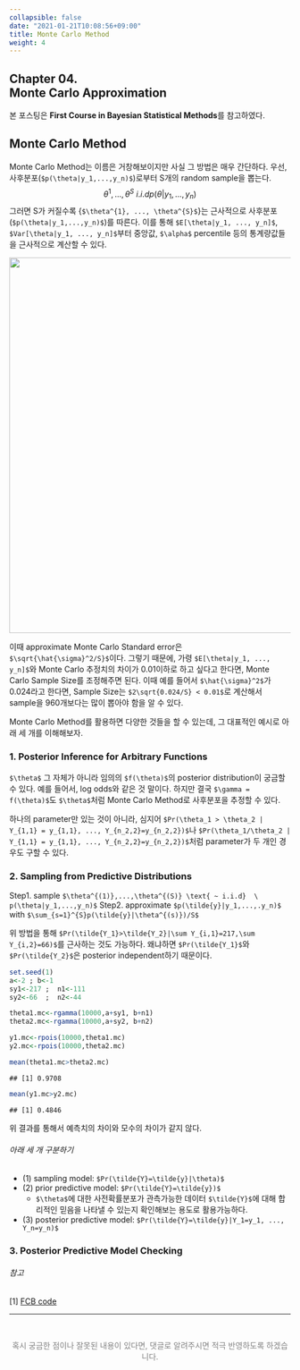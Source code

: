 ```yaml
---
collapsible: false
date: "2021-01-21T10:08:56+09:00"
title: Monte Carlo Method
weight: 4
---
```


## Chapter 04. <br> Monte Carlo Approximation
본 포스팅은 **First Course in Bayesian Statistical Methods**를 참고하였다.

## Monte Carlo Method
Monte Carlo Method는 이름은 거창해보이지만 사실 그 방법은 매우 간단하다.
우선, 사후분포(`$p(\theta|y_1,...,y_n)$`)로부터 S개의 random sample을 뽑는다.
$$\theta^{1}, ..., \theta^{S} ~ i.i.d p(\theta|y_1, ..., y_n) $$
그러면 S가 커질수록 {`$\theta^{1}, ..., \theta^{S}$`}는 근사적으로 사후분포(`$p(\theta|y_1,...,y_n)$`)를 따른다.
이를 통해 `$E[\theta|y_1, ..., y_n]$`, `$Var[\theta|y_1, ..., y_n]$`부터 중앙값, `$\alpha$` percentile 등의 통계량값들을 근사적으로 계산할 수 있다.

<img src="/ko/posts/Statistics/Bayesian/fcb04_files/figure-html/unnamed-chunk-1-1.png" width="672" />

이때 approximate Monte Carlo Standard error은 `$\sqrt{\hat{\sigma}^2/S}$`이다. 그렇기 때문에, 가령 `$E[\theta|y_1, ..., y_n]$`와 Monte Carlo 추정치의 차이가 0.01이하로 하고 싶다고 한다면, Monte Carlo Sample Size를 조정해주면 된다. 이때 예를 들어서 `$\hat{\sigma}^2$`가 0.024라고 한다면, Sample Size는 `$2\sqrt{0.024/S} < 0.01$`로 계산해서 sample을 960개보다는 많이 뽑아야 함을 알 수 있다.

Monte Carlo Method를 활용하면 다양한 것들을 할 수 있는데, 그 대표적인 예시로 아래 세 개를 이해해보자.

### 1. Posterior Inference for Arbitrary Functions
`$\theta$` 그 자체가 아니라 임의의 `$f(\theta)$`의 posterior distribution이 궁금할 수 있다. 예를 들어서, log odds와 같은 것 말이다. 하지만 결국 `$\gamma = f(\theta)$`도 `$\theta$`처럼 Monte Carlo Method로 사후분포을 추정할 수 있다.

하나의 parameter만 있는 것이 아니라, 심지어 `$Pr(\theta_1 > \theta_2 | Y_{1,1} = y_{1,1}, ..., Y_{n_2,2}=y_{n_2,2})$`나 `$Pr(\theta_1/\theta_2 | Y_{1,1} = y_{1,1}, ..., Y_{n_2,2}=y_{n_2,2})$`처럼 parameter가 두 개인 경우도 구할 수 있다.


### 2. Sampling from Predictive Distributions
Step1. sample `$\theta^{(1)},...,\theta^{(S)} \text{ ~ i.i.d}  \ p(\theta|y_1,...,y_n)$`
Step2. approximate `$p(\tilde{y}|y_1,...,.y_n)$` with `$\sum_{s=1}^{S}p(\tilde{y}|\theta^{(s)})/S$`

위 방법을 통해 `$Pr(\tilde{Y_1}>\tilde{Y_2}|\sum Y_{i,1}=217,\sum Y_{i,2}=66)$`를 근사하는 것도 가능하다. 왜냐하면 `$Pr(\tilde{Y_1}$`와 `$Pr(\tilde{Y_2}$`은 posterior independent하기 때문이다.


```r
set.seed(1)
a<-2 ; b<-1
sy1<-217 ;  n1<-111
sy2<-66  ;  n2<-44

theta1.mc<-rgamma(10000,a+sy1, b+n1)
theta2.mc<-rgamma(10000,a+sy2, b+n2)

y1.mc<-rpois(10000,theta1.mc)
y2.mc<-rpois(10000,theta2.mc)

mean(theta1.mc>theta2.mc)
```

```
## [1] 0.9708
```

```r
mean(y1.mc>y2.mc)
```

```
## [1] 0.4846
```
위 결과를 통해서 예측치의 차이와 모수의 차이가 같지 않다.

###### 아래 세 개 구분하기
- (1) sampling model: `$Pr(\tilde{Y}=\tilde{y}|\theta)$`
- (2) prior predictive model: `$Pr(\tilde{Y}=\tilde{y})$`
  - `$\theta$`에 대한 사전확률분포가 관측가능한 데이터 `$\tilde{Y}$`에 대해 합리적인 믿음을 나타낼 수 있는지 확인해보는 용도로 활용가능하다.
- (3) posterior predictive model: `$Pr(\tilde{Y}=\tilde{y}|Y_1=y_1, ..., Y_n=y_n)$`

### 3. Posterior Predictive Model Checking


###### 참고
[1] [FCB code](https://pdhoff.github.io/book/)

---
<br> 
<p style='text-align: center; color:gray'> 혹시 궁금한 점이나 잘못된 내용이 있다면, 댓글로 알려주시면 적극 반영하도록 하겠습니다. </p>

<br>
<br>
